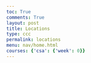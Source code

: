```yaml
---
toc: True
comments: True
layout: post
title: Locations
type: ccc
permalink: locations
menu: nav/home.html
courses: {'csa': {'week': 0}}
---
```


